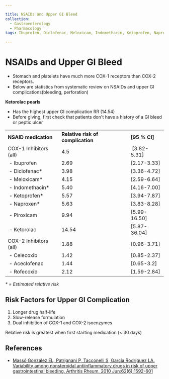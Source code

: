 ```yaml
---

title: NSAIDs and Upper GI Bleed
collection:
  - Gastroenterology
  - Pharmacology
tags: Ibuprofen, Diclofenac, Meloxicam, Indomethacin, Ketoprofen, Naproxen, Piroxicam, Ketorolac, Celecoxib, Aceclofenac, Rofecoxib

---
```


# NSAIDs and Upper GI Bleed

-   Stomach and platelets have much more COX-1 receptors than COX-2 receptors.
-   Below are statistics from systematic review on NSAIDs and upper GI complications(bleeding, perforation)

**Ketorolac pearls**

-   Has the highest upper GI complication RR (14.54)
-   Before giving, first check that patients don't have a history of a GI bleed or peptic ulcer

|                        |                    |                 |
|------------------------|--------------------|-----------------|
| **NSAID medication**   | **Relative risk of complication**     | **\[95 % CI\]** |
| COX-1 Inhibitors (all) | 4.5                |  \[3.82-5.31\]  |
|  - <span class="drug">Ibuprofen</span>           | 2.69               | \[2.17-3.33\]   |
|  - <span class="drug">Diclofenac</span>\*        | 3.98               | \[3.36-4.72\]   |
|  - <span class="drug">Meloxicam</span>\*         | 4.15               | \[2.59-6.64\]   |
|  - <span class="drug">Indomethacin</span>\*      | 5.40               | \[4.16-7.00\]   |
|  - <span class="drug">Ketoprofen</span>\*        | 5.57               | \[3.94-7.87\]   |
|  - <span class="drug">Naproxen</span>\*          | 5.63               | \[3.83-8.28\]   |
|  - <span class="drug">Piroxicam</span>           | 9.94               | \[5.99-16.50\]  |
|  - <span class="drug">Ketorolac</span>           | 14.54              | \[5.87-36.04\]  |
| COX-2 Inhibitors (all) | 1.88               | \[0.96-3.71\]   |
|  - <span class="drug">Celecoxib</span>           | 1.42               | \[0.85-2.37\]   |
|  - <span class="drug">Aceclofenac</span>         | 1.44               | \[0.65-3.2\]    |
|  - <span class="drug">Rofecoxib</span>           | 2.12               | \[1.59-2.84\]   |

*\* = Estimated relative risk*

## Risk Factors for Upper GI Complication

1.  <span class="aglmd-moreinfo ui-moreinfo" data-iid="53aa2488d35d3ae92e001f47">Longer drug half-life</span>
2.  Slow-release formulation
3.  <span class="aglmd-moreinfo ui-moreinfo" data-iid="53aa2488d35d3ae92e001f48">Dual inhibition of COX-1 and COX-2 isoenzymes</span> 

Relative risk is greatest when first starting medication (&lt; 30 days)

## References

-   [Massó González EL, Patrignani P, Tacconelli S, García Rodríguez LA. Variability among nonsteroidal antiinflammatory drugs in risk of upper gastrointestinal bleeding. Arthritis Rheum. 2010 Jun;62(6):1592-601](http://www.ncbi.nlm.nih.gov/pubmed/?term=20178131)
